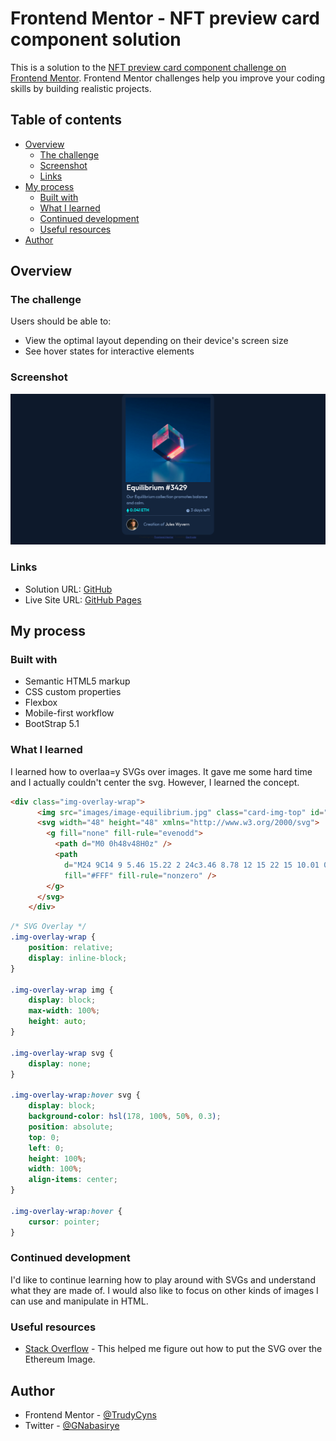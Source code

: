 # Frontend Mentor - NFT preview card component solution

This is a solution to the [NFT preview card component challenge on Frontend Mentor](https://www.frontendmentor.io/challenges/nft-preview-card-component-SbdUL_w0U). Frontend Mentor challenges help you improve your coding skills by building realistic projects. 

## Table of contents

- [Overview](#overview)
  - [The challenge](#the-challenge)
  - [Screenshot](#screenshot)
  - [Links](#links)
- [My process](#my-process)
  - [Built with](#built-with)
  - [What I learned](#what-i-learned)
  - [Continued development](#continued-development)
  - [Useful resources](#useful-resources)
- [Author](#author)

## Overview

### The challenge

Users should be able to:

- View the optimal layout depending on their device's screen size
- See hover states for interactive elements

### Screenshot

![Screenshot of designed Page](screenshot.png)

### Links

- Solution URL: [GitHub](https://github.com/TrudyCyns/NFT-Preview-Card)
- Live Site URL: [GitHub Pages](https://trudycyns.github.io/NFT-Preview-Card/)

## My process

### Built with

- Semantic HTML5 markup
- CSS custom properties
- Flexbox
- Mobile-first workflow
- BootStrap 5.1

### What I learned

I learned how to overlaa=y SVGs over images. It gave me some hard time and I actually couldn't center the svg. However, I learned the concept.

```html
<div class="img-overlay-wrap">
      <img src="images/image-equilibrium.jpg" class="card-img-top" id="eth-img" alt="Equilibrium Image">
      <svg width="48" height="48" xmlns="http://www.w3.org/2000/svg">
        <g fill="none" fill-rule="evenodd">
          <path d="M0 0h48v48H0z" />
          <path
            d="M24 9C14 9 5.46 15.22 2 24c3.46 8.78 12 15 22 15 10.01 0 18.54-6.22 22-15-3.46-8.78-11.99-15-22-15Zm0 25c-5.52 0-10-4.48-10-10s4.48-10 10-10 10 4.48 10 10-4.48 10-10 10Zm0-16c-3.31 0-6 2.69-6 6s2.69 6 6 6 6-2.69 6-6-2.69-6-6-6Z"
            fill="#FFF" fill-rule="nonzero" />
        </g>
      </svg>
    </div>
```

```css
/* SVG Overlay */
.img-overlay-wrap {
    position: relative;
    display: inline-block;
}

.img-overlay-wrap img {
    display: block;
    max-width: 100%;
    height: auto;
}

.img-overlay-wrap svg {
    display: none;
}

.img-overlay-wrap:hover svg {
    display: block;
    background-color: hsl(178, 100%, 50%, 0.3);
    position: absolute;
    top: 0;
    left: 0;
    height: 100%;
    width: 100%;
    align-items: center;
}

.img-overlay-wrap:hover {
    cursor: pointer;
}

```

### Continued development

I'd like to continue learning how to play around with SVGs and understand what they are made of. I would also like to focus on other kinds of images I can use and manipulate in HTML.

### Useful resources

- [Stack Overflow](https://stackoverflow.com/questions/43806515/position-svg-elements-over-an-image) - This helped me figure out how to put the SVG over the Ethereum Image.

## Author

- Frontend Mentor - [@TrudyCyns](https://www.frontendmentor.io/profile/TrudyCyns)
- Twitter - [@GNabasirye](https://www.twitter.com/gnabasirye)
